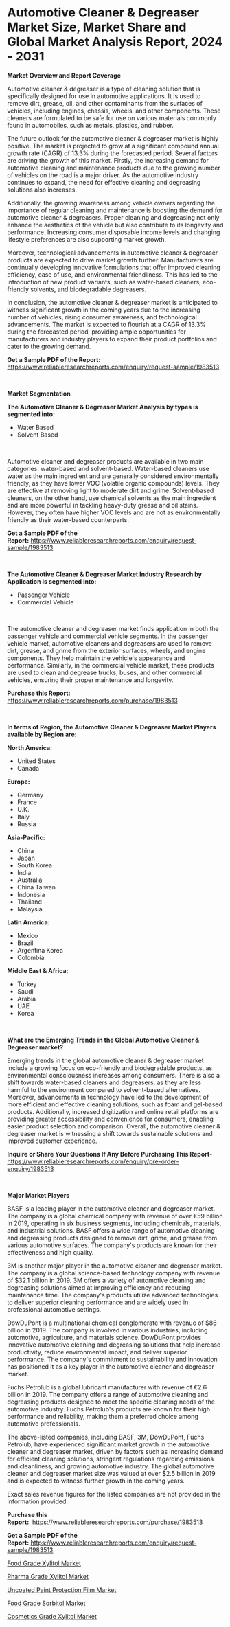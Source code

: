 <p><h1>Automotive Cleaner & Degreaser Market Size, Market Share and Global Market Analysis Report, 2024 - 2031</h1></p><p><strong>Market Overview and Report Coverage</strong></p>
<p><p>Automotive cleaner & degreaser is a type of cleaning solution that is specifically designed for use in automotive applications. It is used to remove dirt, grease, oil, and other contaminants from the surfaces of vehicles, including engines, chassis, wheels, and other components. These cleaners are formulated to be safe for use on various materials commonly found in automobiles, such as metals, plastics, and rubber.</p><p>The future outlook for the automotive cleaner & degreaser market is highly positive. The market is projected to grow at a significant compound annual growth rate (CAGR) of 13.3% during the forecasted period. Several factors are driving the growth of this market. Firstly, the increasing demand for automotive cleaning and maintenance products due to the growing number of vehicles on the road is a major driver. As the automotive industry continues to expand, the need for effective cleaning and degreasing solutions also increases.</p><p>Additionally, the growing awareness among vehicle owners regarding the importance of regular cleaning and maintenance is boosting the demand for automotive cleaner & degreasers. Proper cleaning and degreasing not only enhance the aesthetics of the vehicle but also contribute to its longevity and performance. Increasing consumer disposable income levels and changing lifestyle preferences are also supporting market growth.</p><p>Moreover, technological advancements in automotive cleaner & degreaser products are expected to drive market growth further. Manufacturers are continually developing innovative formulations that offer improved cleaning efficiency, ease of use, and environmental friendliness. This has led to the introduction of new product variants, such as water-based cleaners, eco-friendly solvents, and biodegradable degreasers.</p><p>In conclusion, the automotive cleaner & degreaser market is anticipated to witness significant growth in the coming years due to the increasing number of vehicles, rising consumer awareness, and technological advancements. The market is expected to flourish at a CAGR of 13.3% during the forecasted period, providing ample opportunities for manufacturers and industry players to expand their product portfolios and cater to the growing demand.</p></p>
<p><strong>Get a Sample PDF of the Report:</strong> <a href="https://www.reliableresearchreports.com/enquiry/request-sample/1983513">https://www.reliableresearchreports.com/enquiry/request-sample/1983513</a></p>
<p>&nbsp;</p>
<p><strong>Market Segmentation</strong></p>
<p><strong>The Automotive Cleaner & Degreaser Market Analysis by types is segmented into:</strong></p>
<p><ul><li>Water Based</li><li>Solvent Based</li></ul></p>
<p>&nbsp;</p>
<p><p>Automotive cleaner and degreaser products are available in two main categories: water-based and solvent-based. Water-based cleaners use water as the main ingredient and are generally considered environmentally friendly, as they have lower VOC (volatile organic compounds) levels. They are effective at removing light to moderate dirt and grime. Solvent-based cleaners, on the other hand, use chemical solvents as the main ingredient and are more powerful in tackling heavy-duty grease and oil stains. However, they often have higher VOC levels and are not as environmentally friendly as their water-based counterparts.</p></p>
<p><strong>Get a Sample PDF of the Report:</strong>&nbsp;<a href="https://www.reliableresearchreports.com/enquiry/request-sample/1983513">https://www.reliableresearchreports.com/enquiry/request-sample/1983513</a></p>
<p>&nbsp;</p>
<p><strong>The Automotive Cleaner & Degreaser Market Industry Research by Application is segmented into:</strong></p>
<p><ul><li>Passenger Vehicle</li><li>Commercial Vehicle</li></ul></p>
<p>&nbsp;</p>
<p><p>The automotive cleaner and degreaser market finds application in both the passenger vehicle and commercial vehicle segments. In the passenger vehicle market, automotive cleaners and degreasers are used to remove dirt, grease, and grime from the exterior surfaces, wheels, and engine components. They help maintain the vehicle's appearance and performance. Similarly, in the commercial vehicle market, these products are used to clean and degrease trucks, buses, and other commercial vehicles, ensuring their proper maintenance and longevity.</p></p>
<p><strong>Purchase this Report:</strong>&nbsp; <a href="https://www.reliableresearchreports.com/purchase/1983513">https://www.reliableresearchreports.com/purchase/1983513</a></p>
<p>&nbsp;</p>
<p><strong>In terms of Region, the Automotive Cleaner & Degreaser Market Players available by Region are:</strong></p>
<p>
    <p> <strong> North America: </strong>
        <ul>
            <li>United States</li>
            <li>Canada</li>
        </ul>
        </p> 
    <p> <strong> Europe: </strong>
        <ul>
            <li>Germany</li>
            <li>France</li>
            <li>U.K.</li>
            <li>Italy</li>
            <li>Russia</li>
        </ul>
        </p> 
    <p> <strong> Asia-Pacific: </strong>
        <ul>
            <li>China</li>
            <li>Japan</li>
            <li>South Korea</li>
            <li>India</li>
            <li>Australia</li>
            <li>China Taiwan</li>
            <li>Indonesia</li>
            <li>Thailand</li>
            <li>Malaysia</li>
        </ul>
        </p> 
    <p> <strong> Latin America: </strong>
        <ul>
            <li>Mexico</li>
            <li>Brazil</li>
            <li>Argentina Korea</li>
            <li>Colombia</li>
        </ul>
        </p> 
    <p> <strong> Middle East & Africa: </strong>
        <ul>
            <li>Turkey</li>
            <li>Saudi</li>
            <li>Arabia</li>
            <li>UAE</li>
            <li>Korea</li>
        </ul>
    </p>
    </p>
<p>&nbsp;</p>
<p><strong>What are the Emerging Trends in the Global Automotive Cleaner & Degreaser market?</strong></p>
<p><p>Emerging trends in the global automotive cleaner & degreaser market include a growing focus on eco-friendly and biodegradable products, as environmental consciousness increases among consumers. There is also a shift towards water-based cleaners and degreasers, as they are less harmful to the environment compared to solvent-based alternatives. Moreover, advancements in technology have led to the development of more efficient and effective cleaning solutions, such as foam and gel-based products. Additionally, increased digitization and online retail platforms are providing greater accessibility and convenience for consumers, enabling easier product selection and comparison. Overall, the automotive cleaner & degreaser market is witnessing a shift towards sustainable solutions and improved customer experience.</p></p>
<p><strong>Inquire or Share Your Questions If Any Before Purchasing This Report</strong>- <a href="https://www.reliableresearchreports.com/enquiry/pre-order-enquiry/1983513">https://www.reliableresearchreports.com/enquiry/pre-order-enquiry/1983513</a></p>
<p>&nbsp;</p>
<p><strong>Major Market Players</strong></p>
<p><p>BASF is a leading player in the automotive cleaner and degreaser market. The company is a global chemical company with revenue of over €59 billion in 2019, operating in six business segments, including chemicals, materials, and industrial solutions. BASF offers a wide range of automotive cleaning and degreasing products designed to remove dirt, grime, and grease from various automotive surfaces. The company's products are known for their effectiveness and high quality.</p><p>3M is another major player in the automotive cleaner and degreaser market. The company is a global science-based technology company with revenue of $32.1 billion in 2019. 3M offers a variety of automotive cleaning and degreasing solutions aimed at improving efficiency and reducing maintenance time. The company's products utilize advanced technologies to deliver superior cleaning performance and are widely used in professional automotive settings.</p><p>DowDuPont is a multinational chemical conglomerate with revenue of $86 billion in 2019. The company is involved in various industries, including automotive, agriculture, and materials science. DowDuPont provides innovative automotive cleaning and degreasing solutions that help increase productivity, reduce environmental impact, and deliver superior performance. The company's commitment to sustainability and innovation has positioned it as a key player in the automotive cleaner and degreaser market.</p><p>Fuchs Petrolub is a global lubricant manufacturer with revenue of €2.6 billion in 2019. The company offers a range of automotive cleaning and degreasing products designed to meet the specific cleaning needs of the automotive industry. Fuchs Petrolub's products are known for their high performance and reliability, making them a preferred choice among automotive professionals.</p><p>The above-listed companies, including BASF, 3M, DowDuPont, Fuchs Petrolub, have experienced significant market growth in the automotive cleaner and degreaser market, driven by factors such as increasing demand for efficient cleaning solutions, stringent regulations regarding emissions and cleanliness, and growing automotive industry. The global automotive cleaner and degreaser market size was valued at over $2.5 billion in 2019 and is expected to witness further growth in the coming years.</p><p>Exact sales revenue figures for the listed companies are not provided in the information provided.</p></p>
<p><strong>Purchase this Report:</strong>&nbsp;&nbsp;<a href="https://www.reliableresearchreports.com/purchase/1983513">https://www.reliableresearchreports.com/purchase/1983513</a></p>
<p></p>
<p><strong>Get a Sample PDF of the Report:</strong>&nbsp;<a href="https://www.reliableresearchreports.com/enquiry/request-sample/1983513">https://www.reliableresearchreports.com/enquiry/request-sample/1983513</a></p>
<p><p><a href="https://github.com/abbypearson7765/Market-Research-Report-List-2/blob/main/food-grade-xylitol-market.md">Food Grade Xylitol Market</a></p><p><a href="https://github.com/dziulagalemab/Market-Research-Report-List-2/blob/main/pharma-grade-xylitol-market.md">Pharma Grade Xylitol Market</a></p><p><a href="https://github.com/amae102299/Market-Research-Report-List-2/blob/main/uncoated-paint-protection-film-market.md">Uncoated Paint Protection Film Market</a></p><p><a href="https://github.com/prosalinda88/Market-Research-Report-List-2/blob/main/food-grade-sorbitol-market.md">Food Grade Sorbitol Market</a></p><p><a href="https://github.com/jonneygiverf/Market-Research-Report-List-2/blob/main/cosmetics-grade-xylitol-market.md">Cosmetics Grade Xylitol Market</a></p></p>